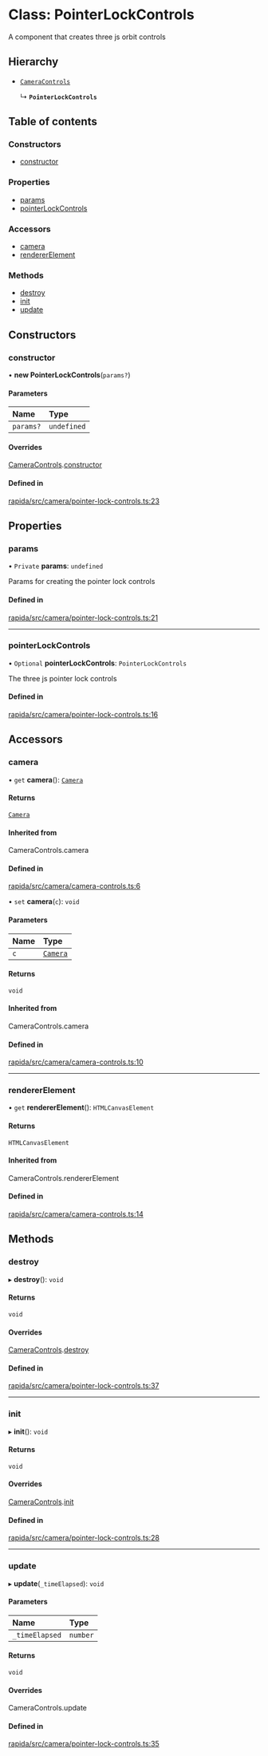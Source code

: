 # Class: PointerLockControls

A component that creates three js orbit controls

## Hierarchy

- [`CameraControls`](CameraControls.md)

  ↳ **`PointerLockControls`**

## Table of contents

### Constructors

- [constructor](PointerLockControls.md#constructor)

### Properties

- [params](PointerLockControls.md#params)
- [pointerLockControls](PointerLockControls.md#pointerlockcontrols)

### Accessors

- [camera](PointerLockControls.md#camera)
- [rendererElement](PointerLockControls.md#rendererelement)

### Methods

- [destroy](PointerLockControls.md#destroy)
- [init](PointerLockControls.md#init)
- [update](PointerLockControls.md#update)

## Constructors

### constructor

• **new PointerLockControls**(`params?`)

#### Parameters

| Name | Type |
| :------ | :------ |
| `params?` | `undefined` |

#### Overrides

[CameraControls](CameraControls.md).[constructor](CameraControls.md#constructor)

#### Defined in

[rapida/src/camera/pointer-lock-controls.ts:23](https://gitlab.com/isaacmason/rapida/-/blob/bdcd146/packages/rapida/src/camera/pointer-lock-controls.ts#L23)

## Properties

### params

• `Private` **params**: `undefined`

Params for creating the pointer lock controls

#### Defined in

[rapida/src/camera/pointer-lock-controls.ts:21](https://gitlab.com/isaacmason/rapida/-/blob/bdcd146/packages/rapida/src/camera/pointer-lock-controls.ts#L21)

___

### pointerLockControls

• `Optional` **pointerLockControls**: `PointerLockControls`

The three js pointer lock controls

#### Defined in

[rapida/src/camera/pointer-lock-controls.ts:16](https://gitlab.com/isaacmason/rapida/-/blob/bdcd146/packages/rapida/src/camera/pointer-lock-controls.ts#L16)

## Accessors

### camera

• `get` **camera**(): [`Camera`](Camera.md)

#### Returns

[`Camera`](Camera.md)

#### Inherited from

CameraControls.camera

#### Defined in

[rapida/src/camera/camera-controls.ts:6](https://gitlab.com/isaacmason/rapida/-/blob/bdcd146/packages/rapida/src/camera/camera-controls.ts#L6)

• `set` **camera**(`c`): `void`

#### Parameters

| Name | Type |
| :------ | :------ |
| `c` | [`Camera`](Camera.md) |

#### Returns

`void`

#### Inherited from

CameraControls.camera

#### Defined in

[rapida/src/camera/camera-controls.ts:10](https://gitlab.com/isaacmason/rapida/-/blob/bdcd146/packages/rapida/src/camera/camera-controls.ts#L10)

___

### rendererElement

• `get` **rendererElement**(): `HTMLCanvasElement`

#### Returns

`HTMLCanvasElement`

#### Inherited from

CameraControls.rendererElement

#### Defined in

[rapida/src/camera/camera-controls.ts:14](https://gitlab.com/isaacmason/rapida/-/blob/bdcd146/packages/rapida/src/camera/camera-controls.ts#L14)

## Methods

### destroy

▸ **destroy**(): `void`

#### Returns

`void`

#### Overrides

[CameraControls](CameraControls.md).[destroy](CameraControls.md#destroy)

#### Defined in

[rapida/src/camera/pointer-lock-controls.ts:37](https://gitlab.com/isaacmason/rapida/-/blob/bdcd146/packages/rapida/src/camera/pointer-lock-controls.ts#L37)

___

### init

▸ **init**(): `void`

#### Returns

`void`

#### Overrides

[CameraControls](CameraControls.md).[init](CameraControls.md#init)

#### Defined in

[rapida/src/camera/pointer-lock-controls.ts:28](https://gitlab.com/isaacmason/rapida/-/blob/bdcd146/packages/rapida/src/camera/pointer-lock-controls.ts#L28)

___

### update

▸ **update**(`_timeElapsed`): `void`

#### Parameters

| Name | Type |
| :------ | :------ |
| `_timeElapsed` | `number` |

#### Returns

`void`

#### Overrides

CameraControls.update

#### Defined in

[rapida/src/camera/pointer-lock-controls.ts:35](https://gitlab.com/isaacmason/rapida/-/blob/bdcd146/packages/rapida/src/camera/pointer-lock-controls.ts#L35)
